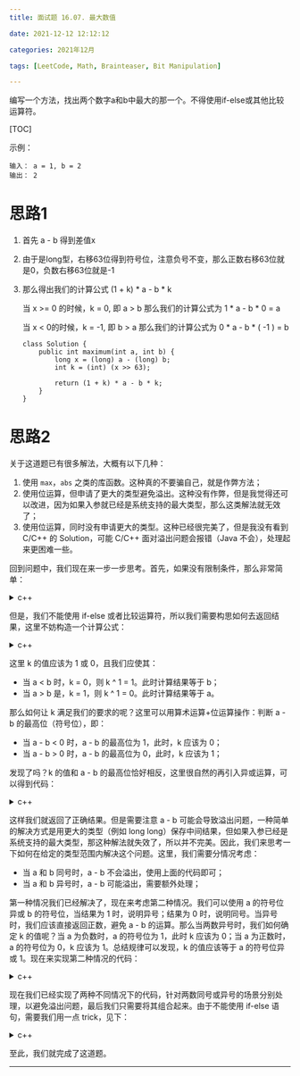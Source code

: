 ```yaml
---
title: 面试题 16.07. 最大数值

date: 2021-12-12 12:12:12  

categories: 2021年12月

tags: [LeetCode, Math, Brainteaser, Bit Manipulation]

---
```


 
编写一个方法，找出两个数字a和b中最大的那一个。不得使用if-else或其他比较运算符。


<!-- more -->

[TOC]

示例：
    
    输入： a = 1, b = 2
    输出： 2

# 思路1
1. 首先 a - b 得到差值x
2. 由于是long型，右移63位得到符号位，注意负号不变，那么正数右移63位就是0，负数右移63位就是-1
3. 那么得出我们的计算公式  (1 + k) * a - b * k

    当 x >= 0 的时候，k = 0, 即 a > b
    那么我们的计算公式为  1 * a - b * 0 = a

    当 x < 0的时候，k = -1, 即 b > a
    那么我们的计算公式为  0 * a - b * ( -1 ) = b
    
    ```
    class Solution {
        public int maximum(int a, int b) {
            long x = (long) a - (long) b;
            int k = (int) (x >> 63);
    
            return (1 + k) * a - b * k;
        }
    }
    ```
# 思路2

关于这道题已有很多解法，大概有以下几种：

1. 使用 `max`，`abs` 之类的库函数。这种真的不要骗自己，就是作弊方法；
2. 使用位运算，但申请了更大的类型避免溢出。这种没有作弊，但是我觉得还可以改进，因为如果入参就已经是系统支持的最大类型，那么这类解法就无效了；
3. 使用位运算，同时没有申请更大的类型。这种已经很完美了，但是我没有看到 C/C++ 的 Solution，可能 C/C++ 面对溢出问题会报错（Java 不会），处理起来更困难一些。

回到问题中，我们现在来一步一步思考。首先，如果没有限制条件，那么非常简单：

<details>
    <summary>c++</summary>
    
```c++
class Solution {
public:
    int maximum(int a, int b) {
        if (a < b)
            return b;
        else
            return a;

        // 或者使用三目运算符
        return a < b ? b : a;
    }
};
```

</details>

但是，我们不能使用 if-else 或者比较运算符，所以我们需要构思如何去返回结果，这里不妨构造一个计算公式：

<details>
    <summary>c++</summary>
    
```c++
class Solution {
public:
    int maximum(int a, int b) {
        return a * k + b * (k ^ 1);
    }
};
```

</details>

这里 k 的值应该为 1 或 0，且我们应使其：

- 当 a < b 时，k = 0，则 k ^ 1 = 1。此时计算结果等于 b；
- 当 a > b 是，k = 1，则 k ^ 1 = 0。此时计算结果等于 a。

那么如何让 k 满足我们的要求的呢？这里可以用算术运算+位运算操作：判断 a - b 的最高位（符号位），即：

- 当 a - b < 0 时，a - b 的最高位为 1，此时，k 应该为 0；
- 当 a - b > 0 时，a - b 的最高位为 0，此时，k 应该为 1；

发现了吗？k 的值和 a - b 的最高位恰好相反，这里很自然的再引入异或运算，可以得到代码：

<details>
    <summary>c++</summary>
    
```c++
class Solution {
public:
    int maximum(int a, int b) {
        int bitlen = sizeof(a) * 8;
        // C/C++ 中负数右移最高位会补 1，因此需要转成无符号类型后再右移
        // 将 a-b 的符号位移动到最左边，再与 1 异或取反，得到 k 的值
        int k = static_cast<unsigned>(a - b) >> (bitlen - 1) ^ 1;
        return a * k + b * (k ^ 1);
    }
};
```

</details>

这样我们就返回了正确结果。但是需要注意 a - b 可能会导致溢出问题，一种简单的解决方式是用更大的类型（例如 long long）保存中间结果，但如果入参已经是系统支持的最大类型，那这种解法就失效了，所以并不完美。因此，我们来思考一下如何在给定的类型范围内解决这个问题。这里，我们需要分情况考虑：

- 当 a 和 b 同号时，a - b 不会溢出，使用上面的代码即可；
- 当 a 和 b 异号时，a - b 可能溢出，需要额外处理；

第一种情况我们已经解决了，现在来考虑第二种情况。我们可以使用 a 的符号位异或 b 的符号位，当结果为 1 时，说明异号；结果为 0 时，说明同号。当异号时，我们应该直接返回正数，避免 a - b 的运算。那么当两数异号时，我们如何确定 k 的值呢？当 a 为负数时，a 的符号位为 1，此时 k 应该为 0；当 a 为正数时，a 的符号位为 0，k 应该为 1。总结规律可以发现，k 的值应该等于 a 的符号位异或 1。现在来实现第二种情况的代码：

<details>
    <summary>c++</summary>
    
```c++
class Solution {
public:
    int maximum(int a, int b) {
        int bitlen = sizeof(a) * 8;
        int asign = static_cast<unsigned>(a) >> (bitlen - 1);
        int k = asign ^ 1;
        return a * k + b * (k ^ 1);
    }
};
```

</details>

现在我们已经实现了两种不同情况下的代码，针对两数同号或异号的场景分别处理，以避免溢出问题，最后我们只需要将其组合起来。由于不能使用 if-else 语句，需要我们用一点 trick，见下：

<details>
    <summary>c++</summary>
    
```c++
class Solution {
public:
    int maximum(int a, int b) {
        // 计算 int 类型的位数，避免不同系统下长度不同
        int bitlen = sizeof(a) * 8;

        // 计算 a 的符号位，b 的符号位
        // C/C++ 中负数右移最高位会补 1，因此需要转成无符号类型后再右移
        int asign = static_cast<unsigned>(a) >> (bitlen - 1);
        int bsign = static_cast<unsigned>(b) >> (bitlen - 1);
        // 假设 a 与 b 异号，计算 k 的值
        int k = asign ^ 1;

        // 当 a 和 b 异号时，asign ^ bsign ^ 1 为 0，由于 逻辑与运算 的短路性，将不再计算后半行代码，避免溢出
        // 当 a 和 b 同号时，asign ^ bsign ^ 1 为 1，此时会执行后半行代码，重新对 k 赋值
        int temp_cond = (asign ^ bsign ^ 1) && (k = static_cast<unsigned>(a - b) >> (bitlen - 1) ^ 1);
        return a * k + b * (k ^ 1);
    }
};
```

</details>

至此，我们就完成了这道题。

---



